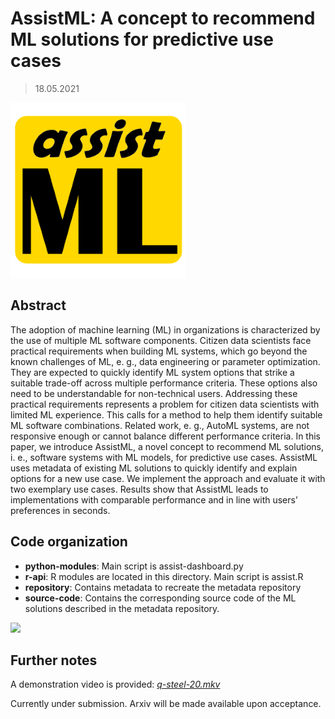 # AssistML: A concept to recommend ML solutions for predictive use cases

> 18.05.2021

<img src="./assistML.png"/>



## Abstract

The adoption of machine learning (ML) in organizations is characterized by the use of multiple ML software components. Citizen data scientists face practical requirements when building ML systems, which go beyond the known challenges of ML, e. g., data engineering or parameter optimization. They are expected to quickly identify ML system options that strike a suitable trade-off across multiple performance criteria. These options also need to be understandable for non-technical users. Addressing these practical requirements represents a problem for citizen data scientists with limited ML experience. This calls for a method to help them identify suitable ML software combinations. Related work, e. g., AutoML systems, are not responsive enough or cannot balance different performance criteria. In this paper, we introduce AssistML, a novel concept to recommend ML solutions, i. e., software systems with ML models, for predictive use cases. AssistML uses metadata of existing ML solutions to quickly identify and explain options for a new use case. We implement the approach and evaluate it with two exemplary use cases. Results show that AssistML leads to implementations with comparable performance and in line with users’ preferences in seconds.

## Code organization

- **python-modules**: Main script is assist-dashboard.py
- **r-api**: R modules are located in this directory. Main script is assist.R
- **repository**: Contains metadata to recreate the metadata repository
- **source-code**: Contains the corresponding source code of the ML solutions described in the metadata repository.

![](C:\Users\alexv\Documents\PhD\1prod\assistml\assistML_archi.png)



## Further notes

A demonstration video is provided: *[q-steel-20.mkv](q-steel-20.mkv)*

Currently under submission. Arxiv will be made available upon acceptance.
